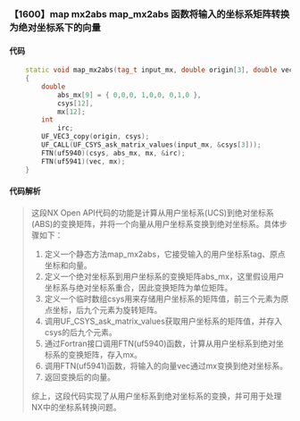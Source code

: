 ### 【1600】map mx2abs map_mx2abs 函数将输入的坐标系矩阵转换为绝对坐标系下的向量

#### 代码

```cpp
    static void map_mx2abs(tag_t input_mx, double origin[3], double vec[3])  
    {  
        double  
            abs_mx[9] = { 0,0,0, 1,0,0, 0,1,0 },  
            csys[12],  
            mx[12];  
        int  
            irc;  
        UF_VEC3_copy(origin, csys);  
        UF_CALL(UF_CSYS_ask_matrix_values(input_mx, &csys[3]));  
        FTN(uf5940)(csys, abs_mx, mx, &irc);  
        FTN(uf5941)(vec, mx);  
    }

```

#### 代码解析

> 这段NX Open API代码的功能是计算从用户坐标系(UCS)到绝对坐标系(ABS)的变换矩阵，并将一个向量从用户坐标系变换到绝对坐标系。具体步骤如下：
>
> 1. 定义一个静态方法map_mx2abs，它接受输入的用户坐标系tag、原点坐标和向量。
> 2. 定义一个绝对坐标系到用户坐标系的变换矩阵abs_mx，这里假设用户坐标系与绝对坐标系重合，因此变换矩阵为单位矩阵。
> 3. 定义一个临时数组csys用来存储用户坐标系的矩阵值，前三个元素为原点坐标，后九个元素为旋转矩阵。
> 4. 调用UF_CSYS_ask_matrix_values获取用户坐标系的矩阵值，并存入csys的后九个元素。
> 5. 通过Fortran接口调用FTN(uf5940)函数，计算从用户坐标系到绝对坐标系的变换矩阵，存入mx。
> 6. 调用FTN(uf5941)函数，将输入的向量vec通过mx变换到绝对坐标系。
> 7. 返回变换后的向量。
>
> 综上，这段代码实现了从用户坐标系到绝对坐标系的变换，并可用于处理NX中的坐标系转换问题。
>

